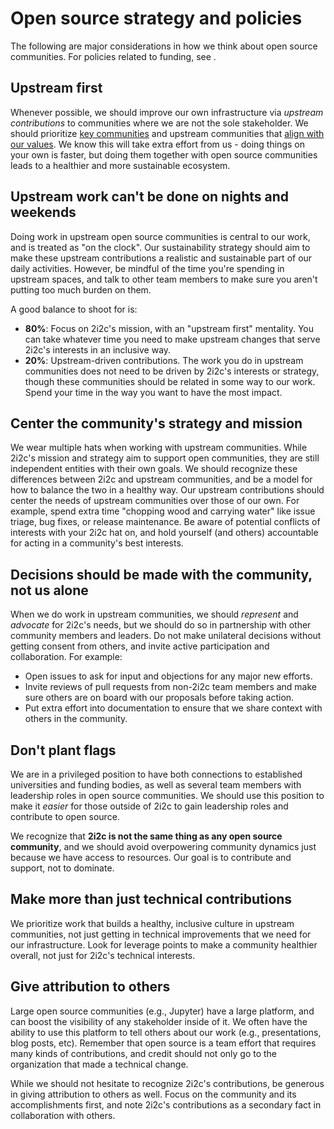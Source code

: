 # Open source strategy and policies

The following are major considerations in how we think about open source communities.
For policies related to funding, see [](funding.md).

## Upstream first

Whenever possible, we should improve our own infrastructure via _upstream contributions_ to communities where we are not the sole stakeholder.
We should prioritize [key communities](key-communities.md) and upstream communities that [align with our values](organization:values).
We know this will take extra effort from us - doing things on your own is faster, but doing them together with open source communities leads to a healthier and more sustainable ecosystem.

## Upstream work can't be done on nights and weekends

Doing work in upstream open source communities is central to our work, and is treated as "on the clock".
Our sustainability strategy should aim to make these upstream contributions a realistic and sustainable part of our daily activities.
However, be mindful of the time you're spending in upstream spaces, and talk to other team members to make sure you aren't putting too much burden on them.

A good balance to shoot for is:

- **80%**: Focus on 2i2c's mission, with an "upstream first" mentality. You can take whatever time you need to make upstream changes that serve 2i2c's interests in an inclusive way.
- **20%**: Upstream-driven contributions. The work you do in upstream communities does not need to be driven by 2i2c's interests or strategy, though these communities should be related in some way to our work. Spend your time in the way you want to have the most impact.

## Center the community's strategy and mission

We wear multiple hats when working with upstream communities.
While 2i2c's mission and strategy aim to support open communities, they are still independent entities with their own goals.
We should recognize these differences between 2i2c and upstream communities, and be a model for how to balance the two in a healthy way.
Our upstream contributions should center the needs of upstream communities over those of our own.
For example, spend extra time "chopping wood and carrying water" like issue triage, bug fixes, or release maintenance.
Be aware of potential conflicts of interests with your 2i2c hat on, and hold yourself (and others) accountable for acting in a community's best interests.

## Decisions should be made with the community, not us alone

When we do work in upstream communities, we should _represent_ and _advocate_ for 2i2c's needs, but we should do so in partnership with other community members and leaders.
Do not make unilateral decisions without getting consent from others, and invite active participation and collaboration.
For example:

- Open issues to ask for input and objections for any major new efforts.
- Invite reviews of pull requests from non-2i2c team members and make sure others are on board with our proposals before taking action.
- Put extra effort into documentation to ensure that we share context with others in the community.

## Don't plant flags

We are in a privileged position to have both connections to established universities and funding bodies, as well as several team members with leadership roles in open source communities.
We should use this position to make it _easier_ for those outside of 2i2c to gain leadership roles and contribute to open source.

We recognize that **2i2c is not the same thing as any open source community**, and we should avoid overpowering community dynamics just because we have access to resources.
Our goal is to contribute and support, not to dominate.

## Make more than just technical contributions

We prioritize work that builds a healthy, inclusive culture in upstream communities, not just getting in technical improvements that we need for our infrastructure.
Look for leverage points to make a community healthier overall, not just for 2i2c's technical interests.

## Give attribution to others

Large open source communities (e.g., Jupyter) have a large platform, and can boost the visibility of any stakeholder inside of it.
We often have the ability to use this platform to tell others about our work (e.g., presentations, blog posts, etc).
Remember that open source is a team effort that requires many kinds of contributions, and credit should not only go to the organization that made a technical change.

While we should not hesitate to recognize 2i2c's contributions, be generous in giving attribution to others as well.
Focus on the community and its accomplishments first, and note 2i2c's contributions as a secondary fact in collaboration with others.

